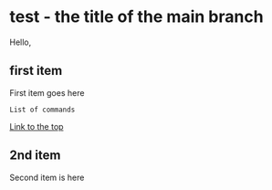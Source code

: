 # test - the title of the main branch
Hello,
## first item
First item goes here
```
List of commands
```
[Link to the top](https://github.com/RadioFront/test)
## 2nd item
Second item is here
